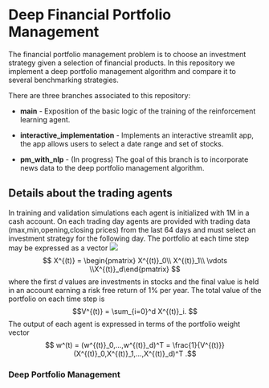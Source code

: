 
# Deep Financial Portfolio Management

The financial portfolio management problem is to choose an investment strategy given a selection of financial products. In this repository we implement a deep portfolio management algorithm and compare it to several benchmarking strategies. 

There are three branches associated to this repository:

* **main** - Exposition of the basic logic of the training of the reinforcement learning agent.

* **interactive_implementation** - Implements an interactive streamlit app, the app allows users to select a date range and set of stocks.

* **pm_with_nlp** - (In progress) The goal of this branch is to incorporate news data to the deep portfolio management algorithm.

## Details about the trading agents

In training and validation simulations each agent is initialized with 1M in a cash account. On each trading day agents are provided with trading data (max,min,opening,closing prices) from the last 64 days and must select an investment strategy for the following day. The portfolio at each time step may be expressed as a vector
<img src="https://render.githubusercontent.com/render/math?math=X^{(t)}=(X^{(t)}_0,X^{(t)}_1,...,X^{(t)}_d)^T">
$$ X^{(t)} = \begin{pmatrix} X^{(t)}_0\\ X^{(t)}_1\\ \vdots \\X^{(t)}_d\end{pmatrix} $$
 where the first $d$ values are investments in stocks and the final value is held in an account earning a risk free return of $1\%$ per year. The total value of the portfolio on each time step is $$V^{(t)} = \sum_{i=0}^d X^{(t)}_i. $$ The output of each agent is expressed in terms of the portfolio weight vector $$ w^(t) = (w^{(t)}_0,...,w^{(t)}_d)^T = \frac{1}{V^{(t)}}(X^{(t)}_0,X^{(t)}_1,...,X^{(t)}_d)^T .$$  

### Deep Portfolio Management


